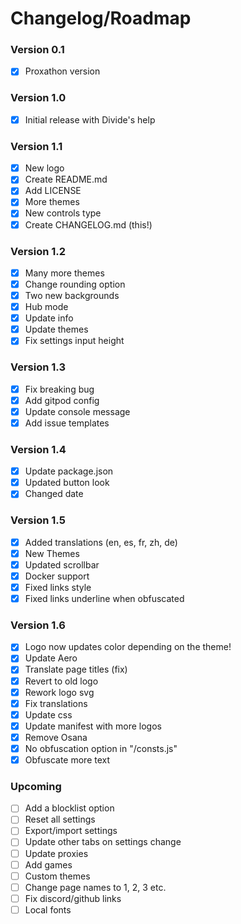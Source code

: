 # Changelog/Roadmap
### Version 0.1
 - [x] Proxathon version

### Version 1.0
 - [x] Initial release with Divide's help

### Version 1.1
 - [x] New logo
 - [x] Create README.md
 - [x] Add LICENSE
 - [x] More themes
 - [x] New controls type
 - [x] Create CHANGELOG.md (this!)

### Version 1.2
 - [x] Many more themes
 - [x] Change rounding option
 - [x] Two new backgrounds
 - [x] Hub mode
 - [x] Update info
 - [x] Update themes
 - [x] Fix settings input height

### Version 1.3
 - [x] Fix breaking bug
 - [x] Add gitpod config
 - [x] Update console message
 - [x] Add issue templates

### Version 1.4
 - [x] Update package.json
 - [x] Updated button look
 - [x] Changed date

### Version 1.5
 - [x] Added translations (en, es, fr, zh, de)
 - [x] New Themes
 - [x] Updated scrollbar
 - [x] Docker support
 - [x] Fixed links style
 - [x] Fixed links underline when obfuscated

### Version 1.6
 - [x] Logo now updates color depending on the theme!
 - [x] Update Aero
 - [x] Translate page titles (fix)
 - [x] Revert to old logo
 - [x] Rework logo svg
 - [x] Fix translations
 - [x] Update css
 - [x] Update manifest with more logos
 - [x] Remove Osana
 - [x] No obfuscation option in "/consts.js"
 - [x] Obfuscate more text

### Upcoming
 - [ ] Add a blocklist option
 - [ ] Reset all settings
 - [ ] Export/import settings
 - [ ] Update other tabs on settings change
 - [ ] Update proxies
 - [ ] Add games
 - [ ] Custom themes
 - [ ] Change page names to 1, 2, 3 etc.
 - [ ] Fix discord/github links
 - [ ] Local fonts